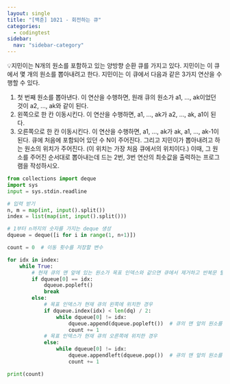 ```yaml
---
layout: single
title: "[백준] 1021 - 회전하는 큐"
categories:
  - codingtest
sidebar:
  nav: "sidebar-category"
---
```


💡지민이는 N개의 원소를 포함하고 있는 양방향 순환 큐를 가지고 있다. 지민이는 이 큐에서 몇 개의 원소를 뽑아내려고 한다.
지민이는 이 큐에서 다음과 같은 3가지 연산을 수행할 수 있다.
1. 첫 번째 원소를 뽑아낸다. 이 연산을 수행하면, 원래 큐의 원소가 a1, ..., ak이었던 것이 a2, ..., ak와 같이 된다.
2. 왼쪽으로 한 칸 이동시킨다. 이 연산을 수행하면, a1, ..., ak가 a2, ..., ak, a1이 된다.
3. 오른쪽으로 한 칸 이동시킨다. 이 연산을 수행하면, a1, ..., ak가 ak, a1, ..., ak-1이 된다.
큐에 처음에 포함되어 있던 수 N이 주어진다. 그리고 지민이가 뽑아내려고 하는 원소의 위치가 주어진다. (이 위치는 가장 처음 큐에서의 위치이다.) 이때, 그 원소를 주어진 순서대로 뽑아내는데 드는 2번, 3번 연산의 최솟값을 출력하는 프로그램을 작성하시오.

``` python
from collections import deque
import sys
input = sys.stdin.readline

# 입력 받기
n, m = map(int, input().split())
index = list(map(int, input().split()))

# 1부터 n까지의 숫자를 가지는 deque 생성
dqueue = deque([i for i in range(1, n+1)])

count = 0  # 이동 횟수를 저장할 변수

for idx in index:
    while True:
        # 현재 큐의 맨 앞에 있는 원소가 목표 인덱스와 같으면 큐에서 제거하고 반복문 탈출
        if dqueue[0] == idx:
            dqueue.popleft()
            break
        else:
            # 목표 인덱스가 현재 큐의 왼쪽에 위치한 경우
            if dqueue.index(idx) < len(dq) / 2:
                while dqueue[0] != idx:
                    dqueue.append(dqueue.popleft())  # 큐의 맨 앞의 원소를 맨 뒤로 이동
                    count += 1
            # 목표 인덱스가 현재 큐의 오른쪽에 위치한 경우
            else:
                while dqueue[0] != idx:
                    dqueue.appendleft(dqueue.pop())  # 큐의 맨 앞의 원소를 맨 뒤로 이동
                    count += 1

print(count)
```
